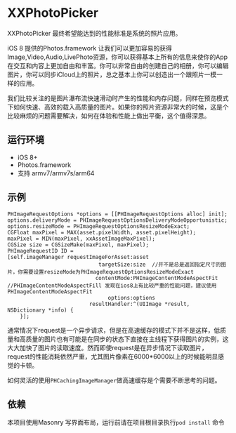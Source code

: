 # XXPhotoPicker
XXPhotoPicker 最终希望能达到的性能标准是系统的照片应用。

iOS 8 提供的Photos.framework 让我们可以更加容易的获得 Image,Video,Audio,LivePhoto资源，你可以获得基本上所有的信息来使你的App在交互和内容上更加自由和丰富。你可以非常自由的创建自己的相册，你可以编辑图片，你可以同步iCloud上的照片，总之基本上你可以创造出一个跟照片一模一样的应用。

我们比较关注的是图片瀑布流快速滑动时产生的性能和内存问题，同样在预览模式下如何快速、高效的载入高质量的图片。如果你的照片资源非常大的时候，这是个比较麻烦的问题需要解决，如何在体验和性能上做出平衡，这个值得深思。
## 运行环境
- iOS 8+
- Photos.framework
- 支持 armv7/armv7s/arm64
## 示例
```objc
PHImageRequestOptions *options = [[PHImageRequestOptions alloc] init];
options.deliveryMode = PHImageRequestOptionsDeliveryModeOpportunistic;
options.resizeMode = PHImageRequestOptionsResizeModeExact;
CGFloat maxPixel = MAX(asset.pixelWidth, asset.pixelHeight);
maxPixel = MIN(maxPixel, xxAssetImageMaxPixel);
CGSize size = CGSizeMake(maxPixel, maxPixel);
PHImageRequestID ID =
[self.imageManager requestImageForAsset:asset
                             targetSize:size  //并不是总是返回指定尺寸的图片，你需要设置resizeMode为PHImageRequestOptionsResizeModeExact
                            contentMode:PHImageContentModeAspectFit   //PHImageContentModeAspectFill 发现在ios8上有比较严重的性能问题，建议使用PHImageContentModeAspectFit
                                options:options
                          resultHandler:^(UIImage *result, NSDictionary *info) {
    }];
```
通常情况下request是一个异步请求，但是在高速缓存的模式下并不是这样，低质量和高质量的图片也有可能是在同步的状态下直接在主线程下获得图片的实例，这大大加快了图片的读取速度。然而即使request是在异步情况下读取图片，request的性能消耗依然严重，尤其图片像素在6000*6000以上的时候能明显感觉的卡顿。

如何灵活的使用`PHCachingImageManager`做高速缓存是个需要不断思考的问题。

## 依赖
本项目使用Masonry 写界面布局，运行前请在项目根目录执行`pod install` 命令
